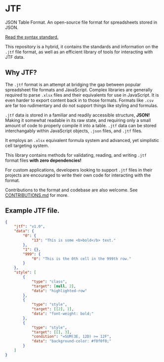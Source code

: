 # JTF

JSON Table Format. An open-source file format for spreadsheets stored in JSON.

[Read the syntax standard.](SYNTAX.md)

This repository is a hybrid, it contains the standards and information on the `.jtf` file format, as well as an efficient library of tools for interacting with JTF data.

## Why JTF?

The `.jtf` format is an attempt at bridging the gap between popular spreadsheet file formats and JavaScript. Complex libraries are generally required to parse `.xlsx` files and their equivalents for use in JavaScript. It is even harder to export content back in to those formats. Formats like `.csv` are far too rudimentary and do not support things like styling and formulas.

`.jtf` data is stored in a familiar and readily accessible structure, **JSON!** Making it somewhat readable in its raw state, and requiring only a small amount of code to properly compile it into a table. `.jtf` data can be stored interchangably within JavaScript objects, `.json` files, and `.jtf` files.

It employs an `.xlsx` equivalent formula system and advanced, yet simplistic cell targeting system.

This library contains methods for validating, reading, and writing `.jtf` format files **with zero dependencies!**

For custom applications, developers looking to support `.jtf` files in their projects are encouraged to write their own code for interacting with the format.

Contributions to the format and codebase are also welcome. See [CONTRIBUTIONS.md](CONTRIBUTIONS.md) for more.

## Example JTF file.

```json
{
	"jtf": "v1.0",
	"data": {
		"0": {
			"13": "This is some <b>bold</b> text."
		},
		"1": {},
		"999": {
			"0": "This is the 0th cell in the 999th row."
		}
	},
	"style": [
		{
			"type": "class",
			"target": [null, 2],
			"data": "highlighted-row"
		},
		{
			"type": "style",
			"target": [[2], 1],
			"data": "font-weight: bold;"
		},
		{
			"type": "style",
			"target": [[], 3],
			"condition": "=SUM(3E, 12D) >= 12F",
			"data": "background-color: #f0f0f0;"
		}
	]
}
```
